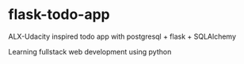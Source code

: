 # flask-todo-app
ALX-Udacity inspired todo app with postgresql + flask + SQLAlchemy

Learning fullstack web development using python

